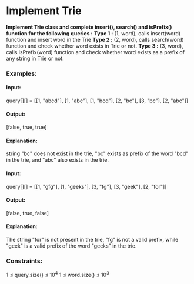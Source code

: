 # Implement Trie
**Implement Trie class and complete insert(), search() and isPrefix() function for the following queries :**
**Type 1 :** (1, word), calls insert(word) function and insert word in the Trie
**Type 2 :** (2, word), calls search(word) function and check whether word exists in Trie or not.
**Type 3 :** (3, word), calls isPrefix(word) function and check whether word exists as a prefix of any string in Trie or not.

### Examples:
#### Input:
query[][] = [[1, "abcd"], [1, "abc"], [1, "bcd"], [2, "bc"], [3, "bc"], [2, "abc"]]
#### Output: 
[false, true, true]
#### Explanation:
string "bc" does not exist in the trie, "bc" exists as prefix of the word "bcd" in the trie, and "abc" also exists in the trie.

#### Input:
query[][] = [[1, "gfg"], [1, "geeks"], [3, "fg"], [3, "geek"], [2, "for"]]
#### Output: 
[false, true, false]
#### Explanation:
The string "for" is not present in the trie, "fg" is not a valid prefix, while "geek" is a valid prefix of the word "geeks" in the trie.

### Constraints:
1 ≤ query.size() ≤ $`10^4`$
1 ≤ word.size() ≤ $`10^3`$
